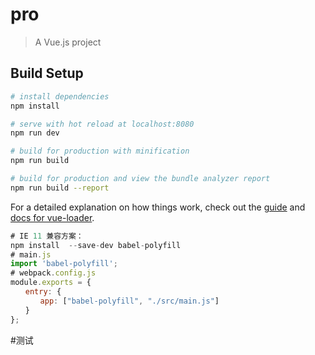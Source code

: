 # pro

> A Vue.js project

## Build Setup

``` bash
# install dependencies
npm install

# serve with hot reload at localhost:8080
npm run dev

# build for production with minification
npm run build

# build for production and view the bundle analyzer report
npm run build --report
```

For a detailed explanation on how things work, check out the [guide](http://vuejs-templates.github.io/webpack/) and [docs for vue-loader](http://vuejs.github.io/vue-loader).

``` javascript
# IE 11 兼容方案：
npm install  --save-dev babel-polyfill
# main.js
import 'babel-polyfill';
# webpack.config.js
module.exports = {
　　entry: {
　　　　app: ["babel-polyfill", "./src/main.js"]
　　}
};
```

#测试
